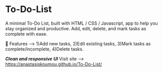 # To-Do-List
A minimal To-Do List, built with HTML / CSS / Javascript, app to help you stay organized and productive. Add, edit, delete, and mark tasks as complete with ease.

🚀 Features --> 1)Add new tasks, 2)Edit existing tasks, 3)Mark tasks as complete/incomplete, 4)Delete tasks.

***Clean and responsive UI***
Visit site --> https://anastasiskoumou.github.io/To-Do-List/
